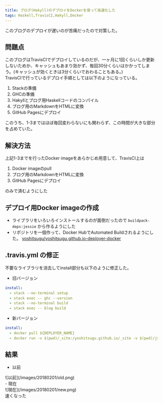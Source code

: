 ```yaml
---
title: ブログ(Hakyll)のデプロイをDockerを使って高速化した
tags: Haskell,TravisCI,Hakyll,Docker
---
```

このブログのデプロイが遅いのが苦痛だったので対策した。<!--more-->

## 問題点
このブログはTravisCIでデプロイしているのだが、一ヶ月に1回くらいしか更新しないためか、キャッシュもあまり効かず、毎回30分くらいはかかってしまう。(キャッシュが効くときは3分くらいでおわることもある。)  
TravisCIで行っているデプロイ手順としては以下のようになっている。

1. Stackの準備
2. GHCの準備
3. Hakyllとブログ用Haskellコードのコンパイル
4. ブログ用のMarkdownをHTMLに変換
5. GitHub Pagesにデプロイ

このうち、1-3まではほぼ毎回変わらないにも関わらず、この時間が大きな部分を占めていた。

## 解決方法
上記1-3までを行ったDocker imageをあらかじめ用意して、TravisCI上は

1. Docker imageのpull
2. ブログ用のMarkdownをHTMLに変換
3. GitHub Pagesにデプロイ

のみで済むようにした

## デプロイ用Docker imageの作成
- ライブラリをいろいろインストールするのが面倒だったので `buildpack-deps:jessie` から作るようにした
- リポジトリを一個作って、Docker HubでAutomated Buildされるようにした。
  [yoshitsugu/yoshitsugu.github.io-deployer-docker](https://github.com/yoshitsugu/yoshitsugu.github.io-deployer-docker)


## .travis.yml の修正

不要なライブラリを消去してinstall部分も以下のように修正した。  

- 旧バージョン

```yaml
install:
  - stack --no-terminal setup
  - stack exec -- ghc --version
  - stack --no-terminal build
  - stack exec -- blog build
```

- 新バージョン

```yaml
install:
  - docker pull ${DEPLOYER_NAME}
  - docker run -v $(pwd)/_site:/yoshitsugu.github.io/_site -v $(pwd)/js:/yoshitsugu.github.io/js -v $(pwd)/css:/yoshitsugu.github.io/css -v $(pwd)/posts:/yoshitsugu.github.io/posts -v $(pwd)/images:/yoshitsugub.githu.io/images --rm ${DEPLOYER_NAME} bash -c "cd /yoshitsugu.github.io && LC_ALL=C.UTF-8 stack exec -- blog build"
```
 

## 結果
- 以前
<div>![以前](/images/20180201/old.png)</div>
- 現在
<div>![現在](/images/20180201/new.png)</div>
速くなった
